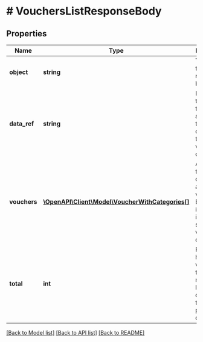 # # VouchersListResponseBody

## Properties

Name | Type | Description | Notes
------------ | ------------- | ------------- | -------------
**object** | **string** | The type of the object represented by JSON. | [optional] [default to 'list']
**data_ref** | **string** | Identifies the name of the attribute that contains the array of voucher objects. | [optional] [default to 'vouchers']
**vouchers** | [**\OpenAPI\Client\Model\VoucherWithCategories[]**](VoucherWithCategories.md) | A dictionary that contains an array of  vouchers. Each entry in the array is a separate voucher object. | [optional]
**total** | **int** | Returns how many vouchers in the project meet the limits defined by the query parameter definitions. | [optional]

[[Back to Model list]](../../README.md#models) [[Back to API list]](../../README.md#endpoints) [[Back to README]](../../README.md)

